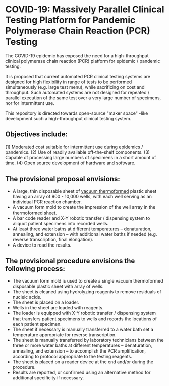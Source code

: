 # COVID-19:  Massively Parallel Clinical Testing Platform for Pandemic Polymerase Chain Reaction (PCR) Testing

The COVID-19 epidemic has exposed the need for a high-throughput clinical polymerase chain reaction (PCR) platform for epidemic / pandemic testing. 

It is proposed that current automated PCR clinical testing systems are designed for high flexibility in range of tests to be performed simultaneously (e.g. large test menu), while sacrificing on cost and throughput. Such automated systems are not  designed for repeated / parallel execution of the same test over a very large number of specimens, nor for intermittent use.

This repository is directed towards open-source "maker space" -like development such a high-throughput clinical testing system.  

## Objectives include:

(1) Moderated cost suitable for intermittent use during epidemics / pandemics.
(2) Use of readily available off-the-shelf components.
(3) Capable of processing large numbers of specimens in a short amount of time.
(4) Open source development of hardware and software.

## The provisional proposal envisions:

-  A large, thin disposable sheet of [vacuum thermoformed](https://youtu.be/DWWq2hH7imA?t=84) plastic sheet having an array of 900 - 10,000 wells, with each well serving as an individual PCR reaction chamber.
-  A vacuum form mold to create the impression of the well array in the thermoformed sheet.
- A bar code reader and X-Y robotic transfer / dispensing system to aliquot patient specimens into recorded wells.
- At least three water baths at different temperatures – denaturation, annealing, and extension – with additional water baths if needed (e.g. reverse transcription, final elongation).
- A device to read the results.

## The provisional procedure envisions the following process:

- The vacuum form mold is used to create a single vacuum thermoformed disposable plastic sheet with array of wells.
- The sheet is cleaned using hydrolyzing reagents to remove residuals of nucleic acids.
- The sheet is placed on a loader.
- Wells in the sheet are loaded with reagents.
- The loader is equipped with X-Y robotic transfer / dispensing system that transfers patient specimens to wells and records the locations of each patient specimen.
- The sheet if necessary is manually transferred to a water bath set a temperature appropriate for reverse transcription.
-  The sheet is manually transferred by laboratory technicians between the three or more water baths at different temperatures – denaturation, annealing, and extension – to accomplish the PCR amplification, according to protocol appropriate to the testing reagents.
- The sheet is placed on a reader device at the end and/or during the procedure.
- Results are reported, or confirmed using an alternative method for additional specificity if necessary.
